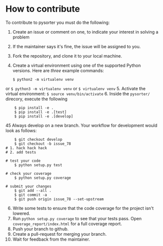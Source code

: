 # How to contribute
To contribute to pysorter you must do the following:

1. Create an issue or comment on one, to indicate your interest in 
solving a problem
2. If the maintainer says it's fine, the issue will be assigned to you.
3. Fork the repository, and clone it to your local machine.
4. Create a virtual environment using one of the supported Python versions. 
Here are *three* example commands:

    ```
    $ python2 -m virtualenv venv
    ```
or
    ```
    $ python3 -m virtualenv venv
    ```
or
    ```
    $ virtualenv venv
    ```
5. Activate the virtual environment:
    ```
    $ source venv/bin/activate
    ```
6. Inside the `pysorter/` direcory, execute the following
```
    $ pip install -e .
    $ pip install -e .[test]
    $ pip install -e .[develop]
```

45 Always develop on a new branch. Your workflow for development
would look as follows:
```
    $ git checkout develop
    $ git checkout -b issue_78
# 1. hack hack hack
# 2. add tests

# test your code
    $ python setup.py test 

# check your coverage 
    $ python setup.py coverage

# submit your changes
    $ git add --all .
    $ git commit -a
    $ git push origin issue_78 --set-upstream
```
6. Write some tests to ensure that the code coverage for the project isn't lowered.
7. Run `python setup.py coverage` to see that your tests pass.  Open `coverage_report/index.html` for
a full coverage report.
8. Push your branch to github.
9. Create a pull-request for merging your branch.
10. Wait for feedback from the maintainer.
